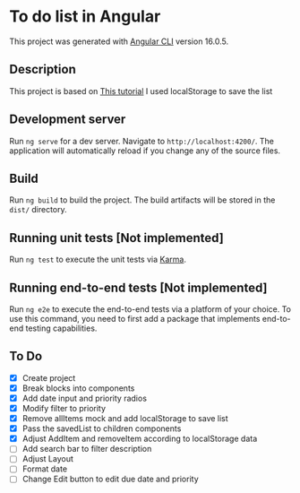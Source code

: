 # To do list in Angular

This project was generated with [Angular CLI](https://github.com/angular/angular-cli) version 16.0.5.

## Description

This project is based on [This tutorial](https://developer.mozilla.org/en-US/docs/Learn/Tools_and_testing/Client-side_JavaScript_frameworks/Angular_todo_list_beginning)
I used localStorage to save the list

## Development server

Run `ng serve` for a dev server. Navigate to `http://localhost:4200/`. The application will automatically reload if you change any of the source files.

## Build

Run `ng build` to build the project. The build artifacts will be stored in the `dist/` directory.

## Running unit tests [Not implemented]

Run `ng test` to execute the unit tests via [Karma](https://karma-runner.github.io).

## Running end-to-end tests [Not implemented]

Run `ng e2e` to execute the end-to-end tests via a platform of your choice. To use this command, you need to first add a package that implements end-to-end testing capabilities.

## To Do
- [x] Create project
- [x] Break blocks into components
- [x] Add date input and priority radios
- [x] Modify filter to priority
- [x] Remove allItems mock and add localStorage to save list
- [x] Pass the savedList to children components
- [x] Adjust AddItem and removeItem according to localStorage data
- [ ] Add search bar to filter description
- [ ] Adjust Layout
- [ ] Format date
- [ ] Change Edit button to edit due date and priority
